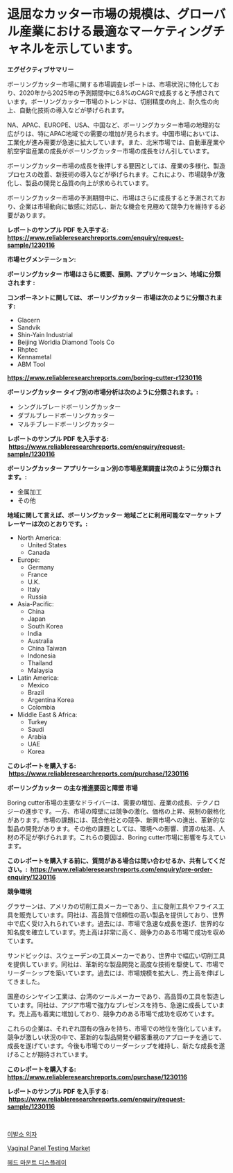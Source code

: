 <p><h1>退屈なカッター市場の規模は、グローバル産業における最適なマーケティングチャネルを示しています。</h1></p><p><strong>エグゼクティブサマリー</strong></p>
<p><p>ボーリングカッター市場に関する市場調査レポートは、市場状況に特化しており、2020年から2025年の予測期間中に6.8%のCAGRで成長すると予想されています。ボーリングカッター市場のトレンドは、切削精度の向上、耐久性の向上、自動化技術の導入などが挙げられます。 </p><p>NA、APAC、EUROPE、USA、中国など、ボーリングカッター市場の地理的な広がりは、特にAPAC地域での需要の増加が見られます。中国市場においては、工業化が進み需要が急速に拡大しています。また、北米市場では、自動車産業や航空宇宙産業の成長がボーリングカッター市場の成長をけん引しています。</p><p>ボーリングカッター市場の成長を後押しする要因としては、産業の多様化、製造プロセスの改善、新技術の導入などが挙げられます。これにより、市場競争が激化し、製品の開発と品質の向上が求められています。</p><p>ボーリングカッター市場の予測期間中に、市場はさらに成長すると予測されており、企業は市場動向に敏感に対応し、新たな機会を見極めて競争力を維持する必要があります。</p></p>
<p><strong>レポートのサンプル PDF を入手する: <a href="https://www.reliableresearchreports.com/enquiry/request-sample/1230116">https://www.reliableresearchreports.com/enquiry/request-sample/1230116</a></strong></p>
<p><strong>市場セグメンテーション:</strong></p>
<p><strong> ボーリングカッター 市場はさらに概要、展開、アプリケーション、地域に分類されます :</strong></p>
<p><strong>コンポーネントに関しては、 ボーリングカッター 市場は次のように分類されます: &nbsp;</strong></p>
<p><ul><li>Glacern</li><li>Sandvik</li><li>Shin-Yain Industrial</li><li>Beijing Worldia Diamond Tools Co</li><li>Rhptec</li><li>Kennametal</li><li>ABM Tool</li></ul></p>
<p><strong><a href="https://www.reliableresearchreports.com/boring-cutter-r1230116">https://www.reliableresearchreports.com/boring-cutter-r1230116</a></strong></p>
<p><strong> ボーリングカッター タイプ別の市場分析は次のように分類されます。:</strong></p>
<p><ul><li>シングルブレードボーリングカッター</li><li>ダブルブレードボーリングカッター</li><li>マルチブレードボーリングカッター</li></ul></p>
<p><strong>レポートのサンプル PDF を入手する: &nbsp;<a href="https://www.reliableresearchreports.com/enquiry/request-sample/1230116">https://www.reliableresearchreports.com/enquiry/request-sample/1230116</a></strong></p>
<p><strong> ボーリングカッター アプリケーション別の市場産業調査は次のように分類されます。:</strong></p>
<p><ul><li>金属加工</li><li>その他</li></ul></p>
<p><strong>地域に関して言えば、ボーリングカッター 地域ごとに利用可能なマーケットプレーヤーは次のとおりです。:</strong></p>
<p><ul>
    <li>
        North America:
        <ul>
            <li>United States</li>
            <li>Canada</li>
        </ul>
    </li>
    <li>
        Europe:
        <ul>
            <li>Germany</li>
            <li>France</li>
            <li>U.K.</li>
            <li>Italy</li>
            <li>Russia</li>
        </ul>
    </li>
    <li>
        Asia-Pacific:
        <ul>
            <li>China</li>
            <li>Japan</li>
            <li>South Korea</li>
            <li>India</li>
            <li>Australia</li>
            <li>China Taiwan</li>
            <li>Indonesia</li>
            <li>Thailand</li>
            <li>Malaysia</li>
        </ul>
    </li>
    <li>
        Latin America:
        <ul>
            <li>Mexico</li>
            <li>Brazil</li>
            <li>Argentina Korea</li>
            <li>Colombia</li>
        </ul>
    </li>
    <li>
        Middle East & Africa:
        <ul>
            <li>Turkey</li>
            <li>Saudi</li>
            <li>Arabia</li>
            <li>UAE</li>
            <li>Korea</li>
        </ul>
    </li>
    </ul></p>
<p><strong>このレポートを購入する: &nbsp;<a href="https://www.reliableresearchreports.com/purchase/1230116">https://www.reliableresearchreports.com/purchase/1230116</a></strong></p>
<p><strong>ボーリングカッター の主な推進要因と障壁 市場</strong></p>
<p><p>Boring cutter市場の主要なドライバーは、需要の増加、産業の成長、テクノロジーの進歩です。一方、市場の障壁には競争の激化、価格の上昇、規制の厳格化があります。市場の課題には、競合他社との競争、新興市場への進出、革新的な製品の開発があります。その他の課題としては、環境への影響、資源の枯渇、人材の不足が挙げられます。これらの要因は、Boring cutter市場に影響を与えています。</p></p>
<p><strong>このレポートを購入する前に、質問がある場合は問い合わせるか、共有してください。:&nbsp; <a href="https://www.reliableresearchreports.com/enquiry/pre-order-enquiry/1230116">https://www.reliableresearchreports.com/enquiry/pre-order-enquiry/1230116</a></strong></p>
<p><strong>競争環境</strong></p>
<p><p>グラサーンは、アメリカの切削工具メーカーであり、主に旋削工具やフライス工具を販売しています。同社は、高品質で信頼性の高い製品を提供しており、世界中で広く受け入れられています。過去には、市場で急速な成長を遂げ、世界的な知名度を確立しています。売上高は非常に高く、競争力のある市場で成功を収めています。</p><p>サンドビックは、スウェーデンの工具メーカーであり、世界中で幅広い切削工具を提供しています。同社は、革新的な製品開発と高度な技術を駆使して、市場でリーダーシップを築いています。過去には、市場規模を拡大し、売上高を伸ばしてきました。</p><p>国産のシンヤイン工業は、台湾のツールメーカーであり、高品質の工具を製造しています。同社は、アジア市場で強力なプレゼンスを持ち、急速に成長しています。売上高も着実に増加しており、競争力のある市場で成功を収めています。</p><p>これらの企業は、それぞれ固有の強みを持ち、市場での地位を強化しています。競争が激しい状況の中で、革新的な製品開発や顧客重視のアプローチを通じて、成長を遂げています。今後も市場でのリーダーシップを維持し、新たな成長を遂げることが期待されています。</p></p>
<p><strong>このレポートを購入する: &nbsp; <a href="https://www.reliableresearchreports.com/purchase/1230116">https://www.reliableresearchreports.com/purchase/1230116</a></strong></p>
<p><strong>レポートのサンプル PDF を入手する: &nbsp;<a href="https://www.reliableresearchreports.com/enquiry/request-sample/1230116">https://www.reliableresearchreports.com/enquiry/request-sample/1230116</a></strong><strong></strong></p>
<p>&nbsp;</p>
<p><p><a href="https://medium.com/@leatharoan20231/%EC%9D%B4%EC%9C%A0%EC%8B%9D-%EC%9D%98%EC%9E%90-%EC%8B%9C%EC%9E%A5-%EC%8B%9C%EC%9E%A5-%EC%A0%90%EC%9C%A0%EC%9C%A8-%EC%8B%9C%EC%9E%A5-%EB%8F%99%ED%96%A5-%EB%B0%8F-%EB%AF%B8%EB%9E%98-%EC%84%B1%EC%9E%A5-%ED%83%90%EA%B5%AC-ed22e2f4d563">이발소 의자</a></p><p><a href="https://five-trouble-98a.notion.site/Vaginal-Panel-Testing-Market-Analysis-Its-CAGR-Market-Segmentation-and-Global-Industry-Overview-c5eac50178324c0ea0fb26b4cc0a1a9a">Vaginal Panel Testing Market</a></p><p><a href="https://medium.com/@ronnyreilly2022/%ED%97%A4%EB%93%9C-%EB%A7%88%EC%9A%B4%ED%8B%B0%EB%93%9C-%EB%94%94%EC%8A%A4%ED%94%8C%EB%A0%88%EC%9D%B4-%EC%8B%9C%EC%9E%A5-%EC%A0%90%EC%9C%A0%EC%9C%A8-%EC%A7%84%ED%99%94-%EB%B0%8F-%EC%8B%9C%EC%9E%A5-%EC%84%B1%EC%9E%A5-%ED%8A%B8%EB%A0%8C%EB%93%9C-2024-2031-0cae19ba2b66">헤드 마운트 디스플레이</a></p></p>